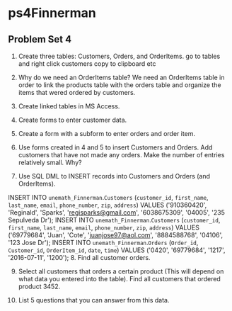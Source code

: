 # ps4Finnerman
## Problem Set 4 

1. Create three tables: Customers, Orders, and OrderItems.
 go to tables and right click customers copy to clipboard etc
2. Why do we need an OrderItems table?
  We need an OrderItems table in order to link the products table with the orders table and organize the items that wered ordered by customers.
3. Create linked tables in MS Access.

4. Create forms to enter customer data.

5. Create a form with a subform to enter orders and order item.

6. Use forms created in 4 and 5 to insert Customers and Orders.  Add customers that have not made any orders. Make the number of entries relatively small.  Why?  
 

7. Use SQL DML to INSERT records into Customers and Orders (and OrderItems). 

  INSERT INTO `unemath_Finnerman`.`Customers` (`customer_id`, `first_name`, `last_name`, `email`, `phone_number`, `zip`, `address`) VALUES ('910360420', 'Reginald', 'Sparks', 'regisparks@gmail.com', '6038675309', '04005', '235 Sepulveda Dr');
   INSERT INTO `unemath_Finnerman`.`Customers` (`customer_id`, `first_name`, `last_name`, `email`, `phone_number`, `zip`, `address`) VALUES ('69779684', 'Juan', 'Cote', 'juanjose97@aol.com', '8884588768', '04106', '123 Jose Dr');
   INSERT INTO `unemath_Finnerman`.`Orders` (`Order_id`, `Customer_id`, `OrderItem_id`, `date`, `time`) VALUES ('0420', '69779684', '1217', '2016-07-11', '1200');
8. Find all customer orders.

9. Select all customers that orders a certain product (This will depend on what data you entered into the table).  Find all customers that ordered product 3452.  

10. List 5 questions that you can answer from this data.
